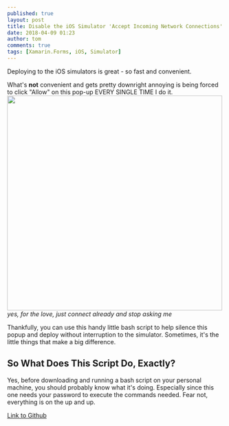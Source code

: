 ```yaml
---
published: true
layout: post
title: Disable the iOS Simulator 'Accept Incoming Network Connections' Pop-up
date: 2018-04-09 01:23
author: tom
comments: true
tags: [Xamarin.Forms, iOS, Simulator]
---
```

Deploying to the iOS simulators is great - so fast and convenient.  

What's __not__ convenient and gets pretty downright annoying is being forced to click "Allow" on this pop-up EVERY SINGLE TIME I do it.  
<img src="{{site.baseurl}}/images/DisableiOSSimulatorPopup/iOSSimulatorPopup.png" style="width: 500px;"/>  
*yes, for the love, just connect already and stop asking me*

Thankfully, you can use this handy little bash script to help silence this popup and deploy without interruption to the simulator. Sometimes, it's the little things that make a big difference.


## So What Does This Script Do, Exactly?

Yes, before downloading and running a bash script on your personal machine, you should probably know what it's doing. Especially since this one needs your password to execute the commands needed. Fear not, everything is on the up and up.





[Link to Github]()